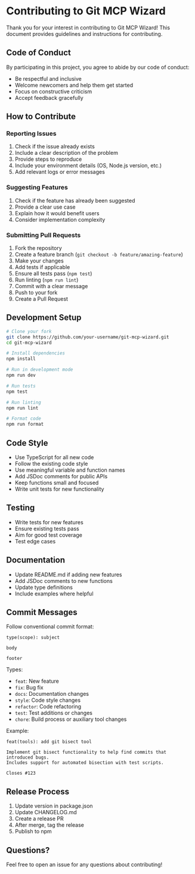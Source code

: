 # Contributing to Git MCP Wizard

Thank you for your interest in contributing to Git MCP Wizard! This document provides guidelines and instructions for contributing.

## Code of Conduct

By participating in this project, you agree to abide by our code of conduct:
- Be respectful and inclusive
- Welcome newcomers and help them get started
- Focus on constructive criticism
- Accept feedback gracefully

## How to Contribute

### Reporting Issues

1. Check if the issue already exists
2. Include a clear description of the problem
3. Provide steps to reproduce
4. Include your environment details (OS, Node.js version, etc.)
5. Add relevant logs or error messages

### Suggesting Features

1. Check if the feature has already been suggested
2. Provide a clear use case
3. Explain how it would benefit users
4. Consider implementation complexity

### Submitting Pull Requests

1. Fork the repository
2. Create a feature branch (`git checkout -b feature/amazing-feature`)
3. Make your changes
4. Add tests if applicable
5. Ensure all tests pass (`npm test`)
6. Run linting (`npm run lint`)
7. Commit with a clear message
8. Push to your fork
9. Create a Pull Request

## Development Setup

```bash
# Clone your fork
git clone https://github.com/your-username/git-mcp-wizard.git
cd git-mcp-wizard

# Install dependencies
npm install

# Run in development mode
npm run dev

# Run tests
npm test

# Run linting
npm run lint

# Format code
npm run format
```

## Code Style

- Use TypeScript for all new code
- Follow the existing code style
- Use meaningful variable and function names
- Add JSDoc comments for public APIs
- Keep functions small and focused
- Write unit tests for new functionality

## Testing

- Write tests for new features
- Ensure existing tests pass
- Aim for good test coverage
- Test edge cases

## Documentation

- Update README.md if adding new features
- Add JSDoc comments to new functions
- Update type definitions
- Include examples where helpful

## Commit Messages

Follow conventional commit format:

```
type(scope): subject

body

footer
```

Types:
- `feat`: New feature
- `fix`: Bug fix
- `docs`: Documentation changes
- `style`: Code style changes
- `refactor`: Code refactoring
- `test`: Test additions or changes
- `chore`: Build process or auxiliary tool changes

Example:
```
feat(tools): add git bisect tool

Implement git bisect functionality to help find commits that introduced bugs.
Includes support for automated bisection with test scripts.

Closes #123
```

## Release Process

1. Update version in package.json
2. Update CHANGELOG.md
3. Create a release PR
4. After merge, tag the release
5. Publish to npm

## Questions?

Feel free to open an issue for any questions about contributing!
